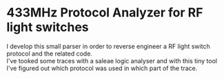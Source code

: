 # 433MHz Protocol Analyzer for RF light switches

I develop this small parser in order to reverse engineer a RF light switch protocol and the related code.<br>
I've tooked some traces with a saleae logic analyser and with this tiny tool I've figured out which protocol was used 
in which part of the trace.

